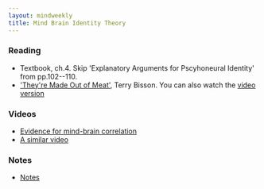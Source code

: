 ```yaml
---
layout: mindweekly
title: Mind Brain Identity Theory
---
```


### Reading
+ Textbook, ch.4. Skip 'Explanatory Arguments for Pscyhoneural Identity' from pp.102--110.
+ ['They're Made Out of Meat',](meat.pdf) Terry Bisson. You can also watch the [video version](https://www.youtube.com/watch?v=7tScAyNaRdQ)

### Videos
+ [Evidence for mind-brain correlation](https://www.youtube.com/watch?v=9oka8hqsOzg)
+ [A similar video](https://www.youtube.com/watch?v=zQUYcSXkIq4)

### Notes
+ [Notes ](notes)








